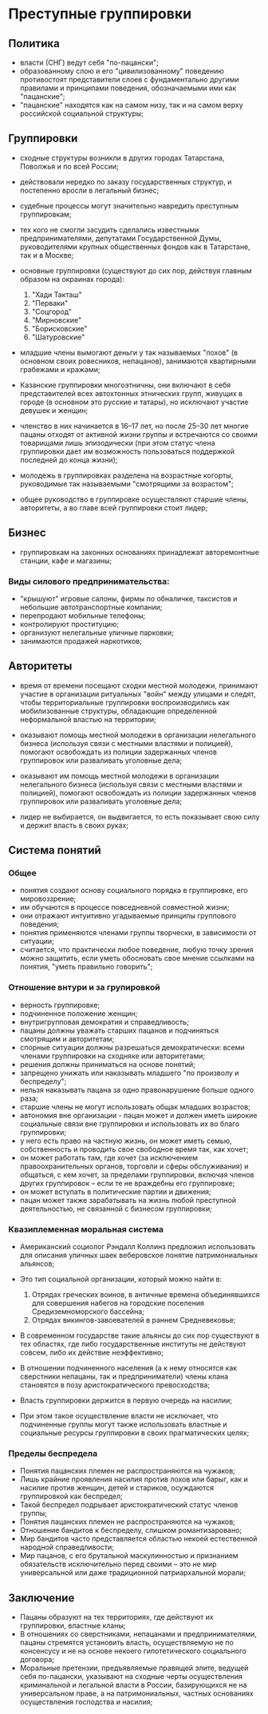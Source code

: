 # Преступные группировки

## Политика

- власти (СНГ)  ведут себя "по-пацански";
- образованному слою и его "цивилизованному" поведению противостоят представители слоев с фундаментально другими правилами и принципами поведения, обозначаемыми ими как "пацанские";
- "пацанские" находятся как на самом низу, так и на самом верху российской социальной структуры;

## Группировки

- сходные структуры возникли в других городах Татарстана, Поволжья и по всей России;

- действовали нередко по заказу государственных структур, и постепенно вросли в легальный бизнес;

- судебные процессы могут значительно навредить преступным группировкам;

- тех кого не смогли засудить сделались известными предпринимателями, депутатами Государственной Думы, руководителями крупных общественных фондов как в Татарстане, так и в Москве;

- основные группировки (существуют до сих пор, действуя главным образом на окраинах города):
 
    1. "Хади Такташ"
    2. "Перваки"
    3. "Соцгород"
    4. "Мирновские"
    5. "Борисковские"
    6. "Шатуровские"

- младшие члены вымогают деньги у так называемых "лохов" (в основном своих ровесников, непацанов), занимаются квартирными грабежами и кражами;

- Казанские группировки многоэтничны, они включают в себя представителей всех автохтонных этнических групп, живущих в городе (в основном это русские и татары), но исключают участие девушек и женщин;

- членство в них начинается в 16–17 лет, но после 25–30 лет многие пацаны отходят от активной жизни группы и встречаются со своими товарищами лишь эпизодически (при этом статус члена группировки дает
 им возможность пользоваться поддержкой последней до конца жизни);
 
- молодежь в группировках разделена на возрастные когорты, руководимые так называемыми "смотрящими за возрастом"; 

- общее руководство в группировке осуществляют старшие члены, авторитеты, а во главе всей группировки стоит лидер;

## Бизнес

- группировкам на законных основаниях принадлежат авторемонтные станции, кафе и магазины;

### Виды силового предпринимательства:

- "крышуют" игровые салоны, фирмы по обналичке, таксистов и небольшие автотранспортные компании;
- перепродают мобильные телефоны; 
- контролируют проституцию; 
- организуют нелегальные уличные парковки; 
- занимаются продажей наркотиков; 

## Авторитеты

- время от времени посещают сходки местной молодежи, принимают участие в организации ритуальных "войн" между улицами и следят, чтобы территориальные группировки воспроизводились как мобилизованные структуры, 
обладающие определенной неформальной властью на территории;
 
- оказывают помощь местной молодежи в организации нелегального бизнеса (используя связи с местными властями и полицией), помогают освобождать из полиции задержанных членов группировок или разваливать 
уголовные дела;
  
- оказывают им помощь местной молодежи в организации нелегального бизнеса (используя связи с местными властями и полицией), помогают освобождать из полиции задержанных членов группировок или разваливать 
уголовные дела;
   
- лидер не выбирается, он выдвигается, то есть показывает свою силу и держит власть в своих руках;
 
## Система понятий

### Общее

- понятия создают основу социального порядка в группировке, его мировоззрение;
- им обучаются в процессе повседневной совместной жизни;
- они отражают интуитивно угадываемые принципы группового поведения;
- понятия применяются членами группы творчески, в зависимости от ситуации;
- cчитается, что практически любое поведение, любую точку зрения можно защитить, если уметь обосновать свое мнение ссылками на понятия, "уметь правильно говорить";

### Отношение внтури и за групировкой

- верность группировке;
- подчиненное положение женщин;
- внутригрупповая демократия и справедливость;
- пацаны должны уважать старших пацанов и подчиняться смотрящим и авторитетам;
- спорные ситуации должны разрешаться демократически: всеми членами группировки на сходняке или авторитетами;
- решения должны приниматься на основе понятий;
- запрещено унижать или наказывать младшего "по произволу и беспределу"; 
- нельзя наказывать пацана за одно правонарушение больше одного раза;
- старшие члены не могут использовать общак младших возрастов;
- автономия вне организации - пацан может и должен иметь широкие социальные связи вне группировки и использовать их во благо группировки;
- у него есть право на частную жизнь, он может иметь семью, собственность и проводить свое свободное время так, как хочет;
- он может работать там, где хочет (за исключением правоохранительных органов, торговли и сферы обслуживания) и общаться, с кем хочет, за пределами группировки, включая членов других группировок – если те не 
враждебны его группировке;
- он может вступать в политические партии и движения;
- пацан может также зарабатывать на жизнь любой преступной деятельностью, не связанной с бизнесом группировки;

### Квазиплеменная моральная система

- Американский социолог Рэндалл Коллинз предложил использовать для описания уличных шаек веберовское понятие патримониальных альянсов;
- Это тип социальной организации, который можно найти в:
    1. Отрядах греческих воинов, в античные времена объединявшихся для совершения набегов на городские поселения Средиземноморского бассейна;
    2. Отрядах викингов-завоевателей в раннем Средневековье;

- В современном государстве такие альянсы до сих пор существуют в тех областях, где либо государственные институты не действуют совсем, либо их действие неэффективно;
- В отношении подчиненного населения (а к нему относятся как сверстники непацаны, так и предприниматели) члены клана становятся в позу аристократического превосходства;
- Власть группировки держится в первую очередь на насилии;
- При этом такое осуществление власти не исключает, что подчиненные группы могут также использовать властные и социальные ресурсы группировки в своих прагматических целях;
 
### Пределы беспредела
 
- Понятия пацанских племен не распространяются на чужаков;
- Лишь крайние проявления насилия против лохов или барыг, как и насилие против женщин, детей и стариков, осуждаются группировкой как беспредел;
- Такой беспредел подрывает аристократический статус членов группы;
- Понятия пацанских племен не распространяются на чужаков;
- Отношение бандитов к беспределу, слишком романтизаровано;
- Мир бандитов часто представляется областью некоей естественной народной справедливости;
- Мир пацанов, с его брутальной маскулинностью и признанием обязательств исключительно перед своими – это не мир универсальной или даже традиционной патриархальной морали;
 
## Заключение
  
- Пацаны образуют на тех территориях, где действуют их группировки, властные кланы;
- В отношениях со сверстниками, непацанами и предпринимателями, пацаны стремятся установить власть, осуществляемую не по консенсусу и не на основе некоего гипотетического социального договора;
- Моральные претензии, предъявляемые правящей элите, ведущей себя по-пацански, указывают на сходные черты осуществления криминальной и легальной власти в России, базирующихся не на универсальном праве, а на 
патримониальных, частных основаниях осуществления господства и насилия;
